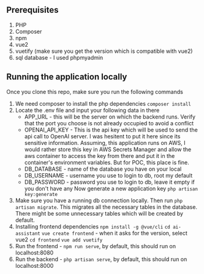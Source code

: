## Prerequisites
1. PHP
2. Composer
3. npm
4. vue2
5. vuetify (make sure you get the version which is compatible with vue2)
6. sql database - I used phpmyadmin

## Running the application locally
Once you clone this repo, make sure you run the following commands
1. We need composer to install the php dependencies
    `composer install`
2. Locate the .env file and input your following data in there
    - APP_URL - this will be the server on which the backend runs. Verify that the port you choose is not already occupied to avoid a conflict
    - OPENAI_API_KEY - This is the api key which will be used to send the api call to OpenAI server. I was hesitent to put it here since its sensitive information. Assuming, this application runs on AWS, I would rather store this key in AWS Secrets Manager and allow the aws container to access the key from there and put it in the container's environment variables. But for POC, this place is fine.
    - DB_DATABASE - name of the database you have on your local
    - DB_USERNAME - username you use to login to db, root my default
    - DB_PASSWORD - password you use to login to db, leave it empty if you don't have any
    Now generate a new application key
        `php artisan key:generate`
3. Make sure you have a running db connection locally. Then run
    `php artisan migrate`. This migrates all the necessary tables in the database. There might be some unnecessary tables which will be created by default.
4. Installing frontend dependencies
    `npm install -g @vue/cli`
    `cd ai-assistant`
    `vue create frontend` - when it asks for the version, select vue2
    `cd frontend`
    `vue add vuetify`
5. Run the frontend - `npm run serve`, by default, this should run on localhost:8080
6. Run the backend - `php artisan serve`, by default, this should run on localhost:8000
